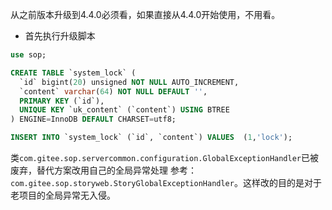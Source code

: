 从之前版本升级到4.4.0必须看，如果直接从4.4.0开始使用，不用看。

- 首先执行升级脚本

```sql
use sop;

CREATE TABLE `system_lock` (
  `id` bigint(20) unsigned NOT NULL AUTO_INCREMENT,
  `content` varchar(64) NOT NULL DEFAULT '',
  PRIMARY KEY (`id`),
  UNIQUE KEY `uk_content` (`content`) USING BTREE
) ENGINE=InnoDB DEFAULT CHARSET=utf8;

INSERT INTO `system_lock` (`id`, `content`) VALUES  (1,'lock');
```

类`com.gitee.sop.servercommon.configuration.GlobalExceptionHandler`已被废弃，替代方案改用自己的全局异常处理
参考：`com.gitee.sop.storyweb.StoryGlobalExceptionHandler`。这样改的目的是对于老项目的全局异常无入侵。